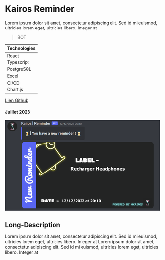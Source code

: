 # Kairos Reminder

Lorem ipsum dolor sit amet, consectetur adipiscing elit. Sed id mi euismod, ultricies lorem eget, ultricies libero. Integer at

> BOT

| Technologies |
| ------------ |
| React        |
| Typescript   |
| PostgreSQL   |
| Excel        |
| CI/CD        |
| Chart.js     |

[Lien Github](https://github.com/Eric-Philippe/Kairos-Bot-Reminder)

#### Juillet 2023

![preview](https://raw.githubusercontent.com/Eric-Philippe/Kairos-Bot-Reminder/master/img/remindme.png)

## Long-Description

Lorem ipsum dolor sit amet, consectetur adipiscing elit. Sed id mi euismod, ultricies lorem eget, ultricies libero. Integer at
Lorem ipsum dolor sit amet, consectetur adipiscing elit. Sed id mi euismod, ultricies lorem eget, ultricies libero. Integer at
